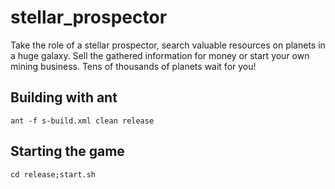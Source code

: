 # stellar_prospector

Take the role of a stellar prospector, search valuable resources on planets in a huge galaxy. Sell the gathered information for money or start your own mining business. Tens of thousands of planets wait for you!

## Building with ant

    ant -f s-build.xml clean release

## Starting the game

    cd release;start.sh
